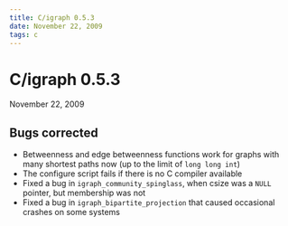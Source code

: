 ```yaml
---
title: C/igraph 0.5.3
date: November 22, 2009
tags: c
---
```


C/igraph 0.5.3
==============

November 22, 2009

Bugs corrected
--------------

- Betweenness and edge betweenness functions work for graphs with
  many shortest paths now (up to the limit of `long long int`)
- The configure script fails if there is no C compiler available
- Fixed a bug in `igraph_community_spinglass`, when csize was a `NULL`
  pointer, but membership was not
- Fixed a bug in `igraph_bipartite_projection` that caused occasional
  crashes on some systems
